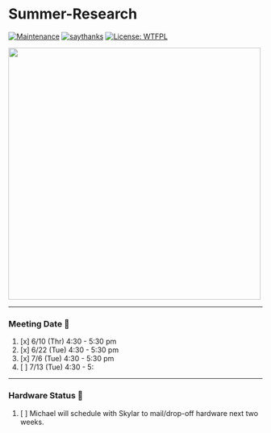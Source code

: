 # Summer-Research
[![Maintenance](https://img.shields.io/badge/Maintained%3F-yes-green.svg)](https://GitHub.com/Naereen/StrapDown.js/graphs/commit-activity)
[![saythanks](https://img.shields.io/badge/say-thanks-ff69b4.svg)](https://saythanks.io/to/kennethreitz)
[![License: WTFPL](https://img.shields.io/badge/License-WTFPL-brightgreen.svg)](http://www.wtfpl.net/about/)  


<img src="https://user-images.githubusercontent.com/31603609/123133846-2c2a2900-d41e-11eb-87b6-35d99e2e6b03.png" width="500">

--- 
### Meeting Date :date:
1. [x] 6/10 (Thr) 4:30 - 5:30 pm 
2. [x] 6/22 (Tue) 4:30 - 5:30 pm
3. [x] 7/6 (Tue) 4:30 - 5:30 pm
4. [ ] 7/13 (Tue) 4:30 - 5:

---
### Hardware Status :hammer:
1. [ ] Michael will schedule with Skylar to mail/drop-off hardware next two weeks.
